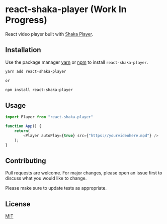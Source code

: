 # react-shaka-player (Work In Progress)

React video player built with [Shaka Player](https://github.com/google/shaka-player).

## Installation

Use the package manager [yarn](https://classic.yarnpkg.com/en/) or [npm](https://www.npmjs.com/) to install `react-shaka-player`.

```bash
yarn add react-shaka-player

or

npm install react-shaka-player
```

## Usage

```javascript
import Player from "react-shaka-player"

function App() {
    return(
        <Player autoPlay={true} src={"https://yourvideohere.mpd"} />
    );
}
```

## Contributing
Pull requests are welcome. For major changes, please open an issue first to discuss what you would like to change.

Please make sure to update tests as appropriate.

## License
[MIT](https://choosealicense.com/licenses/mit/)